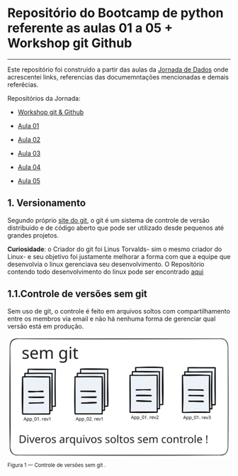 # Repositório do Bootcamp de python referente as aulas 01 a 05 + Workshop git Github


---
 Este repositório foi construído a partir das aulas da [Jornada de Dados](https://www.linkedin.com/company/jornadadedados/posts/?feedView=all) onde acrescentei links, referencias das documemntações mencionadas e demais referêcias.

Repositórios da Jornada:  
- [Workshop git & Github](https://github.com/lvgalvao/data-engineering-roadmap/tree/main/Workshop%20-%20Git%20e%20Github)
  
- [Aula 01](https://github.com/lvgalvao/data-engineering-roadmap/tree/main/Bootcamp%20-%20Python%20para%20dados/aula01)

- [Aula 02](https://github.com/lvgalvao/data-engineering-roadmap/tree/main/Bootcamp%20-%20Python%20para%20dados/aula02)

- [Aula 03](https://github.com/lvgalvao/data-engineering-roadmap/tree/main/Bootcamp%20-%20Python%20para%20dados/aula03)

- [Aula 04](https://github.com/lvgalvao/data-engineering-roadmap/tree/main/Bootcamp%20-%20Python%20para%20dados/aula04)

- [Aula 05](https://github.com/lvgalvao/data-engineering-roadmap/tree/main/Bootcamp%20-%20Python%20para%20dados/aula05)

## 1. Versionamento

Segundo próprio [site do git](https://git-scm.com/), o git é um sistema de controle de versão distribuído e de código aberto que pode ser utilizado desde pequenos até grandes projetos.

__Curiosidade__: o Criador do git foi Linus Torvalds- sim o mesmo criador do Linux- e seu objetivo foi justamente melhorar a forma com que a equipe que desenvolvia o linux gerenciava seu desenvolvimento. O Repositório contendo todo desenvolvimento do linux pode ser encontrado [aqui](https://github.com/torvalds/linux)

## 1.1.Controle de versões sem git

Sem uso de git, o controle é feito em arquivos soltos com compartilhamento entre os membros via email e não há nenhuma forma de gerenciar qual versão está em produção. 

!["cotrole de versão](./imagens/Semgit.svg "Versionamento sem git") <sub>Figura 1 — Controle de versões sem git .</sub>
